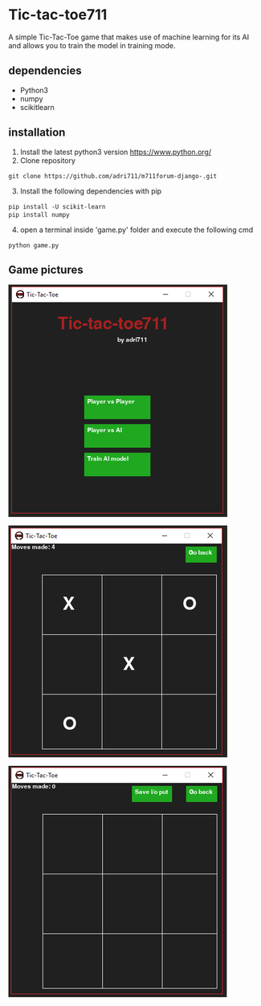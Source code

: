 # Tic-tac-toe711
A simple Tic-Tac-Toe game that makes use of machine learning for its AI and allows you to train the model in training mode.
## dependencies
* Python3
* numpy
* scikitlearn

## installation
1. Install the latest python3 version  https://www.python.org/
2. Clone repository
```
git clone https://github.com/adri711/m711forum-django-.git
```
3. Install the following dependencies with pip
```
pip install -U scikit-learn
pip install numpy
```
4. open a terminal inside 'game.py' folder and execute the following cmd
```
python game.py
```
## Game pictures

![test image](screenshots/screenshot1.PNG)

![test image1](screenshots/screenshot2.PNG)

![test image2](screenshots/screenshot3.PNG)
